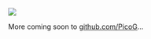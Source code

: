 ![](https://user-images.githubusercontent.com/381432/127711404-69957651-ef9d-45f1-8ecc-eeb3c90f86b6.png)

More coming soon to [github.com/PicoG](https://github.com/PicoG)...
